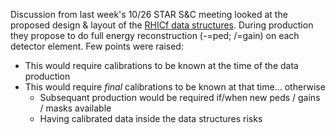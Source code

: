Discussion from last week's 10/26 STAR S&C meeting looked at the proposed design & layout of the [RHICf data structures](https://drupal.star.bnl.gov/STAR/system/files/STARSC20221026_RHICf_data_structure.pdf).  During production they propose to do full energy reconstruction (-=ped; /=gain) on each detector element.  Few points were raised:
- This would require calibrations to be known at the time of the data production
- This would require *final* calibrations to be known at that time... otherwise
	- Subsequant production would be required if/when new peds / gains / masks available
	- Having calibrated data inside the data structures risks 